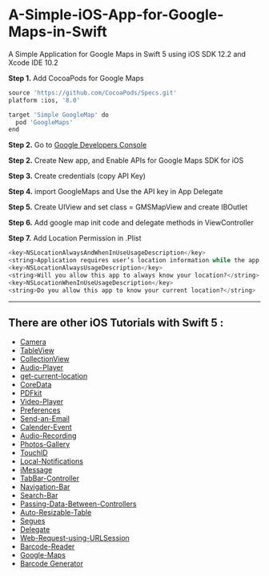 # A-Simple-iOS-App-for-Google-Maps-in-Swift
A Simple Application for Google Maps in Swift 5 using iOS SDK 12.2 and Xcode IDE 10.2


**Step 1.** Add CocoaPods for Google Maps

```python
source 'https://github.com/CocoaPods/Specs.git'
platform :ios, '8.0'

target 'Simple GoogleMap' do
  pod 'GoogleMaps'
end
```

**Step 2.** Go to [Google Developers Console](https://console.developers.google.com) 

**Step 2.** Create New app, and Enable APIs for Google Maps SDK for iOS

**Step 3.** Create credentials (copy API Key)

**Step 4.** import GoogleMaps and Use the API key in App Delegate

**Step 5.** Create UIView and set class = GMSMapView and create IBOutlet

**Step 6.** Add google map init code and delegate methods in ViewController

**Step 7.** Add Location Permission in .Plist

```python
<key>NSLocationAlwaysAndWhenInUseUsageDescription</key>
<string>Application requires user’s location information while the app is running in the foreground.</string>
<key>NSLocationAlwaysUsageDescription</key>
<string>Will you allow this app to always know your location?</string>
<key>NSLocationWhenInUseUsageDescription</key>
<string>Do you allow this app to know your current location?</string>
```

------------------

## There are other iOS Tutorials with Swift 5 : 

- [Camera](https://github.com/RamdhanChoudhary/A-Simple-Camera-App-written-in-Swift)
- [TableView](https://github.com/RamdhanChoudhary/A-Simple-TableView-App-written-in-Swift)
- [CollectionView](https://github.com/RamdhanChoudhary/A-Simple-CollectionView-App-written-in-Swift)
- [Audio-Player](https://github.com/RamdhanChoudhary/A-Simpe-Audio-Player-App-in-Swift)
- [get-current-location](https://github.com/RamdhanChoudhary/A-Simple-iOS-App-to-get-current-location-and-show-it-on-Map-in--Swift)
- [CoreData](https://github.com/RamdhanChoudhary/A-Simple-iOS-App-to-use-CoreData-in-Swift)
- [PDFkit](https://github.com/RamdhanChoudhary/A-Simple-iOS-App-to-use-PDFkit-in-Swift)
- [Video-Player](https://github.com/RamdhanChoudhary/A-Simple-iOS-Video-Player-App-in-Swift)
- [Preferences](https://github.com/RamdhanChoudhary/A-Simple-iOS-App-for-Preferences-in-Swift)
- [Send-an-Email](https://github.com/RamdhanChoudhary/A-Simple-iOS-App-to-Send-an-Email-written-in-Swift)
- [Calender-Event](https://github.com/RamdhanChoudhary/A-Simple-iOS-App-for-Calender-Event-written-in-Swift)
- [Audio-Recording](https://github.com/RamdhanChoudhary/A-Simple-iOS-App-for-Audio-Recording-written-in-Swift)
- [Photos-Gallery](https://github.com/RamdhanChoudhary/A-Simple-iOS-App-to-use-Photos-Gallery-written-in-Swift)
- [TouchID](https://github.com/RamdhanChoudhary/A-Simple-iOS-App-to-use-TouchID-written-in-Swift)
- [Local-Notifications](https://github.com/RamdhanChoudhary/A-Simple-iOS-App-to-use-Local-Notifications-written-in-Swift)
- [iMessage](https://github.com/RamdhanChoudhary/A-Simple-iOS-App-to-use-iMessage-written-in-Swift)
- [TabBar-Controller](https://github.com/RamdhanChoudhary/A-Simple-iOS-App-for-TabBar-Controller-in-Swift)
- [Navigation-Bar](https://github.com/RamdhanChoudhary/A-Simple-iOS-App-for-Navigation-Bar-written-in-Swift)
- [Search-Bar](https://github.com/RamdhanChoudhary/A-Simple-iOS-App-to-use-Search-Bar-in-Swift)
- [Passing-Data-Between-Controllers](https://github.com/RamdhanChoudhary/A-Simple-iOS-App-for-Passing-Data-Between-Controllers-in-Swift)
- [Auto-Resizable-Table](https://github.com/RamdhanChoudhary/A-Simple-iOS-App-for-Auto-Resizable-Table-View-in-Swift)
- [Segues](https://github.com/RamdhanChoudhary/A-Simple-iOS-App-for-Segues-in-Storyborad)
- [Delegate](https://github.com/RamdhanChoudhary/A-Simple-iOS-App-to-use-Delegate-in-Swift)
- [Web-Request-using-URLSession](https://github.com/RamdhanChoudhary/A-Simple-iOS-App-to-make-Web-Request-using-URLSession-in-Swift)
- [Barcode-Reader](https://github.com/RamdhanChoudhary/A-Simple-iOS-App-for-Barcode-Reader-in-Swift)
- [Google-Maps](https://github.com/RamdhanChoudhary/A-Simple-iOS-App-for-Google-Maps-in-Swift)
- [Barcode Generator](https://github.com/RamdhanChoudhary/A-Simple-iOS-App-for-Barcode-Generator-in-Swift)

